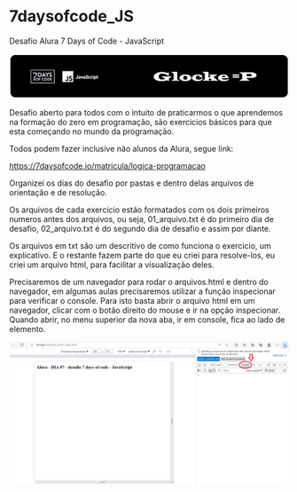 # 7daysofcode_JS

Desafio Alura 7 Days of Code - JavaScript

![Banner sobre desafio alura.](/imagens/banner_7dayofcode_js.png)

Desafio aberto para todos com o intuito de praticarmos o que aprendemos na formação do zero em programação, são exercicios básicos para que esta começando no mundo da programação.

Todos podem fazer inclusive não alunos da Alura, segue link:

https://7daysofcode.io/matricula/logica-programacao

Organizei os dias do desafio por pastas e dentro delas arquivos de orientação e de resolução.

Os arquivos de cada exercicio estão formatados com os dois primeiros numeros antes dos arquivos, ou seja, 01_arquivo.txt é do primeiro dia de desafio, 02_arquivo.txt é do segundo dia de desafio e assim por diante.

Os arquivos em txt são um descritivo de como funciona o exercicio, um explicativo. E o restante fazem parte do que eu criei para resolve-los, eu criei um arquivo html, para facilitar a visualização deles.

Precisaremos de um navegador para rodar o arquivos.html e dentro do navegador, em algumas aulas precisaremos utilizar a função inspecionar para verificar o console. Para isto basta abrir o arquivo html em um navegador, clicar com o botão direito do mouse e ir na opção inspecionar. Quando abrir, no menu superior da nova aba, ir em console, fica ao lado de elemento.

![Foto explicando onde fica o console.](/imagens/console.png)
